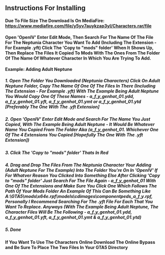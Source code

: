## Instructions For Installing

#### Due To File Size The Download Is On MediaFire: https://www.mediafire.com/file/y5yv7auykzap3yl/Characters.rar/file

#### Open 'OpenIV' Enter Edit Mode, Then Search For The Name Of The File For The Neptunia Character You Want To Add (Including The Extension - For Example .yft) Click The 'Copy to "mods" folder' When It Shows Up, Then Replace The Files It Copied To Mods With The Ones From The Folder Of The Name Of Whatever Character In Which You Are Trying To Add. 
#### Example: Adding Adult Neptune
##### 1. Open The Folder You Downloaded (Neptunia Characters) Click On Adult Neptune Folder, Copy The Name Of One Of The Files In There (Including The Extension - For Example .yft) With The Example Being Adult Neptune You Would Copy One Of These Names - a_f_y_genhot_01.ydd, a_f_y_genhot_01.yft, a_f_y_genhot_01.ymt or a_f_y_genhot_01.ytd [Preferably The One With The .yft Extension]
##### 2. Open 'OpenIV' Enter Edit Mode and Search For The Name You Just Copied, With The Example Being Adult Neptune - It Would Be Whatever Name You Copied From The Folder Aka (a_f_y_genhot_01. Whichever One Of The 4 Extensions You Copied [Hopefully The One With The .yft Extension])
##### 3. Click The 'Copy to "mods" folder' Thats In Red
##### 4. Drag and Drop The Files From The Neptunia Character Your Adding (Adult Neptune For The Example) Into The Folder You're On In 'OpenIV' If For Whatver Reason You Clicked Into Something Else After Clicking 'Copy to "mods" folder' Just Search For The File Again - a_f_y_genhot_01 With One Of The Extensions and Make Sure You Click One Which Follows The Path Of Your Mods Folder An Example Of This Can Be Something Like A:\GTA5\mods\x64e.rpf\models\cdimages\componentpeds_a_f_y.rpf, Personally I Recommend Searching For The .yft File For Each That You Want To Replace. Anyways (With The Example Being Adult Neptune, The Character Files Will Be The Following - a_f_y_genhot_01.ydd, a_f_y_genhot_01.yft, a_f_y_genhot_01.ymt & a_f_y_genhot_01.ytd)
##### 5. Done

#### If You Want To Use The Characters Online Download The Online Bypass and Be Sure To Place The Two Files In Your GTA5 Directory
